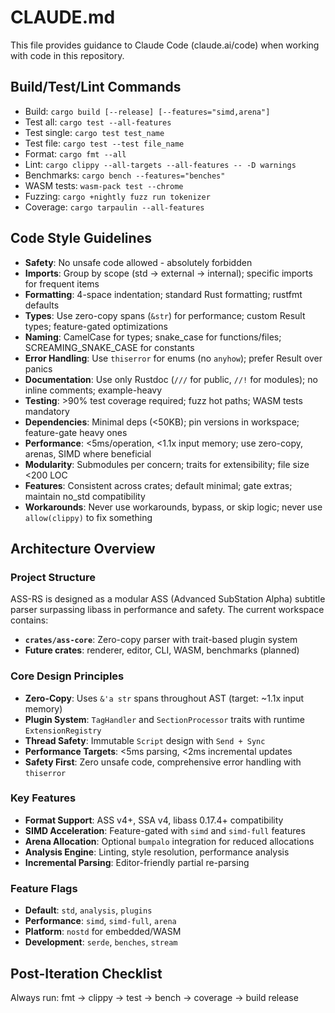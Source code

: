 # CLAUDE.md

This file provides guidance to Claude Code (claude.ai/code) when working with code in this repository.

## Build/Test/Lint Commands
- Build: `cargo build [--release] [--features="simd,arena"]`
- Test all: `cargo test --all-features`
- Test single: `cargo test test_name`
- Test file: `cargo test --test file_name`
- Format: `cargo fmt --all`
- Lint: `cargo clippy --all-targets --all-features -- -D warnings`
- Benchmarks: `cargo bench --features="benches"`
- WASM tests: `wasm-pack test --chrome`
- Fuzzing: `cargo +nightly fuzz run tokenizer`
- Coverage: `cargo tarpaulin --all-features`

## Code Style Guidelines
- **Safety**: No unsafe code allowed - absolutely forbidden
- **Imports**: Group by scope (std → external → internal); specific imports for frequent items
- **Formatting**: 4-space indentation; standard Rust formatting; rustfmt defaults
- **Types**: Use zero-copy spans (`&str`) for performance; custom Result types; feature-gated optimizations
- **Naming**: CamelCase for types; snake_case for functions/files; SCREAMING_SNAKE_CASE for constants
- **Error Handling**: Use `thiserror` for enums (no `anyhow`); prefer Result over panics
- **Documentation**: Use only Rustdoc (`///` for public, `//!` for modules); no inline comments; example-heavy
- **Testing**: >90% test coverage required; fuzz hot paths; WASM tests mandatory
- **Dependencies**: Minimal deps (<50KB); pin versions in workspace; feature-gate heavy ones
- **Performance**: <5ms/operation, <1.1x input memory; use zero-copy, arenas, SIMD where beneficial
- **Modularity**: Submodules per concern; traits for extensibility; file size <200 LOC
- **Features**: Consistent across crates; default minimal; gate extras; maintain no_std compatibility
- **Workarounds**: Never use workarounds, bypass, or skip logic; never use `allow(clippy)` to fix something

## Architecture Overview

### Project Structure
ASS-RS is designed as a modular ASS (Advanced SubStation Alpha) subtitle parser surpassing libass in performance and safety. The current workspace contains:
- **`crates/ass-core`**: Zero-copy parser with trait-based plugin system
- **Future crates**: renderer, editor, CLI, WASM, benchmarks (planned)

### Core Design Principles
- **Zero-Copy**: Uses `&'a str` spans throughout AST (target: ~1.1x input memory)
- **Plugin System**: `TagHandler` and `SectionProcessor` traits with runtime `ExtensionRegistry`
- **Thread Safety**: Immutable `Script` design with `Send + Sync`
- **Performance Targets**: <5ms parsing, <2ms incremental updates
- **Safety First**: Zero unsafe code, comprehensive error handling with `thiserror`

### Key Features
- **Format Support**: ASS v4+, SSA v4, libass 0.17.4+ compatibility
- **SIMD Acceleration**: Feature-gated with `simd` and `simd-full` features
- **Arena Allocation**: Optional `bumpalo` integration for reduced allocations
- **Analysis Engine**: Linting, style resolution, performance analysis
- **Incremental Parsing**: Editor-friendly partial re-parsing

### Feature Flags
- **Default**: `std`, `analysis`, `plugins`
- **Performance**: `simd`, `simd-full`, `arena`
- **Platform**: `nostd` for embedded/WASM
- **Development**: `serde`, `benches`, `stream`

## Post-Iteration Checklist
Always run: fmt → clippy → test → bench → coverage → build release